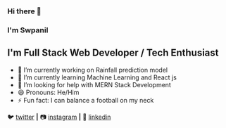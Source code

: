### Hi there 👋
### I'm Swpanil 
## I'm Full Stack Web Developer /  Tech Enthusiast


- 🔭 I’m currently working on Rainfall prediction model
- 🌱 I’m currently learning Machine Learning and React js
- 🤔 I’m looking for help with MERN Stack Development
- 😄 Pronouns: He/Him
- ⚡ Fun fact: I can balance a football on my neck 

🐦 [twitter][twitter] **|** 
📷 [instagram][instagram] **|** 
👔 [linkedin][linkedin]

[twitter]: https://twitter.com/Swapnil12381855
[instagram]: https://instagram.com/swapnilwadhankar_1999
[linkedin]: https://linkedin.com/in/swapnil-wadhankar-7751b1178


